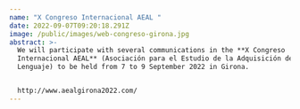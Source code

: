 ```yaml
---
name: "X Congreso Internacional AEAL "
date: 2022-09-07T09:20:18.291Z
image: /public/images/web-congreso-girona.jpg
abstract: >-
  We will participate with several communications in the **X Congreso
  Internacional AEAL** (Asociación para el Estudio de la Adquisición del
  Lenguaje) to be held from 7 to 9 September 2022 in Girona.


  http://www.aealgirona2022.com/
---
```

